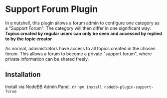 # Support Forum Plugin

In a nutshell, this plugin allows a forum admin to configure one category as a "Support Forum". The category will then differ in one significant way: **Topics created by regular users can only be seen and accessed by replied to by the topic creator**

As normal, administrators have access to all topics created in the chosen forum. This allows a forum to become a private "support forum", where private information can be shared freely.

## Installation

Install via NodeBB Admin Panel, or `npm install nodebb-plugin-support-forum`